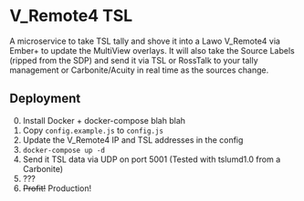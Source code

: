 # V_Remote4 TSL

A microservice to take TSL tally and shove it into a Lawo V_Remote4 via Ember+ to update the MultiView overlays.
It will also take the Source Labels (ripped from the SDP) and send it via TSL or RossTalk to your tally management or Carbonite/Acuity in real time as the sources change.

## Deployment

0. Install Docker + docker-compose blah blah
1. Copy `config.example.js` to `config.js`
2. Update the V_Remote4 IP and TSL addresses in the config
3. `docker-compose up -d`
4. Send it TSL data via UDP on port 5001 (Tested with tslumd1.0 from a Carbonite)
5. ??? 
6. ~~Profit!~~ Production!
